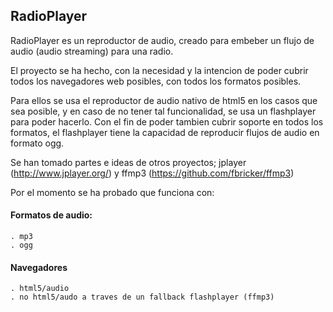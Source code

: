 ## RadioPlayer

RadioPlayer es un reproductor de audio, creado para embeber un flujo de audio
(audio streaming) para una radio.

El proyecto se ha hecho, con la necesidad y la intencion
de poder cubrir todos los navegadores web posibles, con todos los formatos posibles.

Para ellos se usa el reproductor de audio nativo de html5 en los casos que sea
posible, y en caso de no tener tal funcionalidad, se usa un flashplayer para
poder hacerlo. Con el fin de poder tambien cubrir soporte en todos los
formatos, el flashplayer tiene la capacidad de reproducir flujos de audio en
formato ogg.

Se han tomado partes e ideas de otros proyectos; jplayer
(http://www.jplayer.org/) y ffmp3
(https://github.com/fbricker/ffmp3)

Por el momento se ha probado que funciona con:

#### Formatos de audio:

    . mp3
    . ogg

#### Navegadores

    . html5/audio
    . no html5/audo a traves de un fallback flashplayer (ffmp3)


